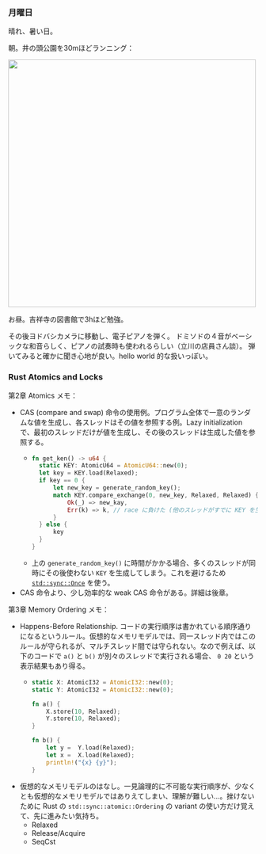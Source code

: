 ### 月曜日

晴れ、暑い日。

朝。井の頭公園を30mほどランニング：

<img src="https://i.imgur.com/zsZ9MN6.jpg" width="500">

お昼。吉祥寺の図書館で3hほど勉強。

その後ヨドバシカメラに移動し、電子ピアノを弾く。
ドミソドの４音がベーシックな和音らしく、ピアノの試奏時も使われるらしい（立川の店員さん談）。
弾いてみると確かに聞き心地が良い。hello world 的な扱いっぽい。

### Rust Atomics and Locks

第2章 Atomics メモ：

- CAS (compare and swap) 命令の使用例。プログラム全体で一意のランダムな値を生成し、各スレッドはその値を参照する例。Lazy initialization で、最初のスレッドだけが値を生成し、その後のスレッドは生成した値を参照する。
    - ```rust
      fn get_ken() -> u64 {
        static KEY: AtomicU64 = AtomicU64::new(0);
        let key = KEY.load(Relaxed);
        if key == 0 {
            let new_key = generate_random_key();
            match KEY.compare_exchange(0, new_key, Relaxed, Relaxed) {
                Ok(_) => new_kay,
                Err(k) => k, // race に負けた (他のスレッドがすでに KEY を生成していた)場合
            }
        } else {
            key
        }
      }
      ```
    - 上の `generate_random_key()` に時間がかかる場合、多くのスレッドが同時にその後使わない `KEY` を生成してしまう。これを避けるため [`std::sync::Once`](https://doc.rust-lang.org/std/sync/struct.Once.html) を使う。
- CAS 命令より、少し効率的な weak CAS 命令がある。詳細は後章。

第3章 Memory Ordering メモ：

- Happens-Before Relationship. コードの実行順序は書かれている順序通りになるというルール。仮想的なメモリモデルでは、同一スレッド内ではこのルールが守られるが、マルチスレッド間では守られない。なので例えば、以下のコードで `a()` と `b()` が別々のスレッドで実行される場合、 `0 20` という表示結果もあり得る。
    - ```rust
      static X: AtomicI32 = AtomicI32::new(0);
      static Y: AtomicI32 = AtomicI32::new(0);

      fn a() {
          X.store(10, Relaxed);
          Y.store(10, Relaxed);
      }

      fn b() {
          let y =  Y.load(Relaxed);
          let x =  X.load(Relaxed);
          println!("{x} {y}");
      }
      ```
- 仮想的なメモリモデルのはなし。一見論理的に不可能な実行順序が、少なくとも仮想的なメモリモデルではありえてしまい、理解が難しい...。挫けないために Rust の `std::sync::atomic::Ordering` の variant の使い方だけ覚えて、先に進みたい気持ち。
    - Relaxed
    - Release/Acquire
    - SeqCst